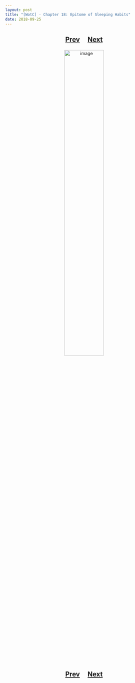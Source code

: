 ```yaml
---
layout: post
title: "[WotC] - Chapter 18: Epitome of Sleeping Habits"
date: 2018-09-25
---
```


<h2>
  <p style="text-align:center;">
    <a href="/wingsofthechorus/archive/2018/09/20/chapter17">Prev</a>
    &nbsp;&nbsp;&nbsp;
    <a href="/wingsofthechorus/archive/2018/12/18/chapter19">Next</a>
  </p>
</h2>

<p style="text-align:center;">
  <img src="/wingsofthechorus/images/comics/c18.png" width="50%" alt="image"/>
</p>

<h2>
  <p style="text-align:center;">
    <a href="/wingsofthechorus/archive/2018/09/20/chapter17">Prev</a>
    &nbsp;&nbsp;&nbsp;
    <a href="/wingsofthechorus/archive/2018/12/18/chapter19">Next</a>
  </p>
</h2>
